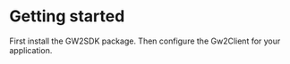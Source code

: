 # Getting started

First install the GW2SDK package. Then configure the Gw2Client for your application. 